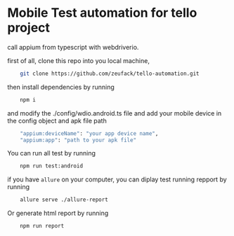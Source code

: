 # Mobile Test automation for tello project

call appium from typescript with webdriverio.

first of all, clone this repo into you local machine,

```bash
    git clone https://github.com/zeufack/tello-automation.git
```

then install dependencies by running

```bash
    npm i
```

and modify the ./config/wdio.android.ts file and add your mobile device in the config object and apk file path

```bash
    "appium:deviceName": "your app device name",
    "appium:app": "path to your apk file"
```

You can run all test by running

```bash
    npm run test:android
```

if you have `allure` on your computer, you can diplay test running repport by running

```bash
    allure serve ./allure-report
```

Or generate html report by running

```bash
    npm run report
```
